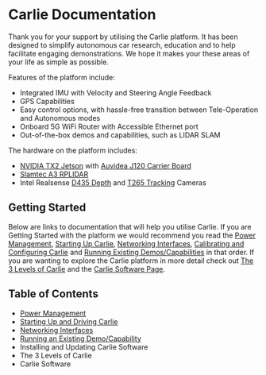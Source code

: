 # Carlie Documentation

Thank you for your support by utilising the Carlie platform. It has been designed to simplify autonomous car research, education and to help facilitate engaging demonstrations. We hope it makes your these areas of your life as simple as possible.

Features of the platform include:
* Integrated IMU with Velocity and Steering Angle Feedback
* GPS Capabilities
* Easy control options, with hassle-free transition between Tele-Operation and Autonomous modes
* Onboard 5G WiFi Router with Accessible Ethernet port
* Out-of-the-box demos and capabilities, such as LIDAR SLAM

The hardware on the platform includes:
* [NVIDIA TX2 Jetson](https://developer.nvidia.com/embedded/jetson-tx2) with [Auvidea J120 Carrier Board](https://auvidea.eu/j120/)
* [Slamtec A3 RPLIDAR](https://www.slamtec.com/en/Lidar/A3)
* Intel Realsense [D435 Depth](https://www.intelrealsense.com/depth-camera-d435/) and [T265 Tracking](https://www.intelrealsense.com/tracking-camera-t265/) Cameras


## Getting Started

Below are links to documentation that will help you utilise Carlie. If you are Getting Started with the platform we would recommend you read the [Power Management](pages/power_management), [Starting Up Carlie](pages/starting_up_carlie), [Networking Interfaces](pages/carlie_networking_interfaces), [Calibrating and Configuring Carlie](pages/carlie_config_and_calibration) and [Running Existing Demos/Capabilities](pages/carlie_running_existing_capabilities) in that order. If you are wanting to explore the Carlie platform in more detail check out [The 3 Levels of Carlie]() and the [Carlie Software Page]().

## Table of Contents

* [Power Management](pages/power_management)
* [Starting Up and Driving Carlie](pages/starting_up_carlie)
* [Networking Interfaces](pages/carlie_networking_interfaces)
* [Running an Existing Demo/Capability](pages/carlie_running_existing_capabilities)
* Installing and Updating Carlie Software
* The 3 Levels of Carlie
* Carlie Software